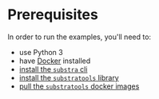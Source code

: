 # Prerequisites

In order to run the examples, you'll need to:

* use Python 3
* have [Docker](https://www.docker.com/) installed
* [install the `substra` cli](https://github.com/substrafoundation/substra-cli)
* [install the `substratools` library](https://github.com/substrafoundation/substratools)
* [pull the `substratools` docker images](https://github.com/substrafoundation/substratools#pull-from-private-docker-registry)

